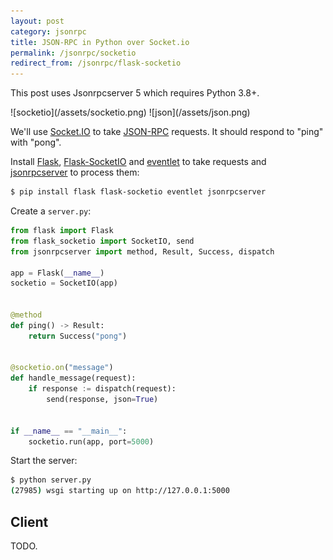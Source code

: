 ```yaml
---
layout: post
category: jsonrpc
title: JSON-RPC in Python over Socket.io
permalink: /jsonrpc/socketio
redirect_from: /jsonrpc/flask-socketio
---
```

<div class="warning" markdown="1">
    <p>This post uses Jsonrpcserver 5 which requires Python 3.8+.</p>
</div>

<div class="wide-logos" markdown="1">
![socketio](/assets/socketio.png)
![json](/assets/json.png)
</div>

We'll use [Socket.IO](http://socket.io/) to take
[JSON-RPC](http://www.jsonrpc.org/) requests. It should respond to "ping" with
"pong".

Install [Flask](http://flask.pocoo.org),
[Flask-SocketIO](https://flask-socketio.readthedocs.org/) and
[eventlet](http://eventlet.net/) to take requests and
[jsonrpcserver](https://www.jsonrpcserver.com/) to process them:

```sh
$ pip install flask flask-socketio eventlet jsonrpcserver
```
Create a `server.py`:

```python
from flask import Flask
from flask_socketio import SocketIO, send
from jsonrpcserver import method, Result, Success, dispatch

app = Flask(__name__)
socketio = SocketIO(app)


@method
def ping() -> Result:
    return Success("pong")


@socketio.on("message")
def handle_message(request):
    if response := dispatch(request):
        send(response, json=True)


if __name__ == "__main__":
    socketio.run(app, port=5000)
```

Start the server:

```sh
$ python server.py
(27985) wsgi starting up on http://127.0.0.1:5000
```

## Client

TODO.
